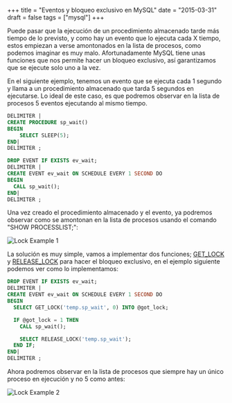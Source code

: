 +++
title = "Eventos y bloqueo exclusivo en MySQL"
date = "2015-03-31"
draft = false
tags = ["mysql"]
+++

Puede pasar que la ejecución de un procedimiento almacenado tarde más tiempo de lo previsto, y como hay un evento que lo ejecuta cada X tiempo, estos empiezan a verse amontonados en la lista de procesos, como podemos imaginar es muy malo. Afortunadamente MySQL tiene unas funciones que nos permite hacer un bloqueo exclusivo, así garantizamos que se ejecute solo uno a la vez.

En el siguiente ejemplo, tenemos un evento que se ejecuta cada 1 segundo y llama a un procedimiento almacenado que tarda 5 segundos en ejecutarse. Lo ideal de este caso, es que podremos observar en la lista de procesos 5 eventos ejecutando al mismo tiempo.

```SQL
DELIMITER |
CREATE PROCEDURE sp_wait()
BEGIN
    SELECT SLEEP(5);
END|
DELIMITER ;

DROP EVENT IF EXISTS ev_wait;
DELIMITER |
CREATE EVENT ev_wait ON SCHEDULE EVERY 1 SECOND DO
BEGIN
  CALL sp_wait();
END|
DELIMITER ;
```

Una vez creado el procedimiento almacenado y el evento, ya podremos observar como se amontonan en la lista de procesos usando el comando "SHOW PROCESSLIST;":

![Lock Example 1](event_lock1.png)

La solución es muy simple, vamos a implementar dos funciones; <a href="http://dev.mysql.com/doc/refman/5.6/en/miscellaneous-functions.html#function_get-lock" target="_blank">GET_LOCK</a> y <a href="http://dev.mysql.com/doc/refman/5.6/en/miscellaneous-functions.html#function_release-lock" target="_blank">RELEASE_LOCK</a> para hacer el bloqueo exclusivo, en el ejemplo siguiente podemos ver como lo implementamos:

```SQL
DROP EVENT IF EXISTS ev_wait;
DELIMITER |
CREATE EVENT ev_wait ON SCHEDULE EVERY 1 SECOND DO
BEGIN
  SELECT GET_LOCK('temp.sp_wait', 0) INTO @got_lock;

  IF @got_lock = 1 THEN
    CALL sp_wait();

    SELECT RELEASE_LOCK('temp.sp_wait');
  END IF;
END|
DELIMITER ;
```

Ahora podremos observar en la lista de procesos que siempre hay un único proceso en ejecución y no 5 como antes:

![Lock Example 2](event_lock2.png)
